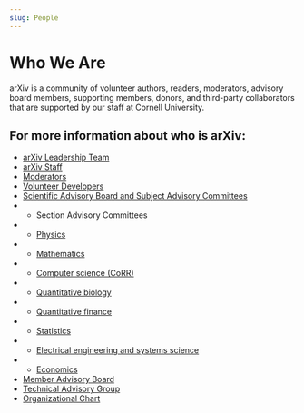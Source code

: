```yaml
---
slug: People
---
```


# Who We Are

arXiv is a community of volunteer authors, readers, moderators, advisory board members, supporting members, donors, and third-party collaborators that are supported by our staff at Cornell University.

## For more information about who is arXiv:

- [arXiv Leadership Team](leadership_team.md)
- [arXiv Staff](staff.md)
- [Moderators](https://arxiv.org/moderators/)
- [Volunteer Developers](developers.md)
- [Scientific Advisory Board and Subject Advisory Committees](scientific_ad_board.md)
- - Section Advisory Committees
- - [Physics](../../help/physics/index.md#AdvisoryCommittee)
- - [Mathematics](../../help/math/index.md#AdvisoryCommittee)
- - [Computer science (CoRR)](../../help/cs/index.md)
- - [Quantitative biology](../../help/q-bio/index.md#AdvisoryCommittee)
- - [Quantitative finance](../../help/q-fin/index.md#AdvisoryCommittee)
- - [Statistics](../../help/statistics/index.md#AdvisoryCommittee)
- - [Electrical engineering and systems science](../../help/eess/index.md#AdvisoryCommittee)
- - [Economics](../../help/econ/index.md#AdvisoryCommittee)
- [Member Advisory Board](member_ad_board.md)
- [Technical Advisory Group](technical_ad_group.md)
- [Organizational Chart](../../about/governance.md)
